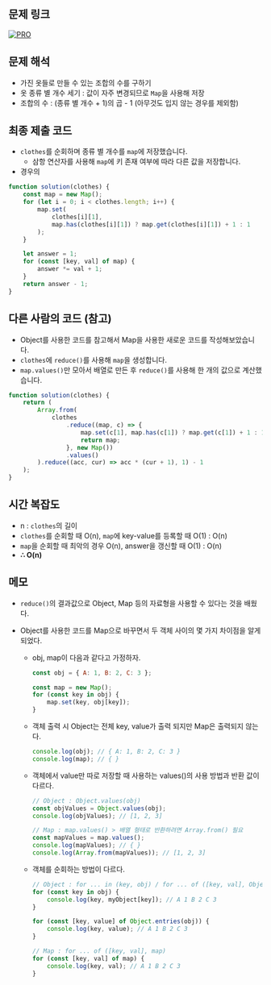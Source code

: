## 문제 링크

[![PRO]][Link]

## 문제 해석

-   가진 옷들로 만들 수 있는 조합의 수를 구하기
-   옷 종류 별 개수 세기 : 값이 자주 변경되므로 `Map`을 사용해 저장
-   조합의 수 : (종류 별 개수 + 1)의 곱 - 1 (아무것도 입지 않는 경우를 제외함)

## 최종 제출 코드

-   `clothes`를 순회하며 종류 별 개수를 `map`에 저장했습니다.
    -   삼항 연산자를 사용해 `map`에 키 존재 여부에 따라 다른 값을 저장합니다.
-   경우의

```js
function solution(clothes) {
    const map = new Map();
    for (let i = 0; i < clothes.length; i++) {
        map.set(
            clothes[i][1],
            map.has(clothes[i][1]) ? map.get(clothes[i][1]) + 1 : 1
        );
    }

    let answer = 1;
    for (const [key, val] of map) {
        answer *= val + 1;
    }
    return answer - 1;
}
```

## 다른 사람의 코드 (참고)

-   Object를 사용한 코드를 참고해서 Map을 사용한 새로운 코드를 작성해보았습니다.
-   `clothes`에 `reduce()`를 사용해 `map`을 생성합니다.
-   `map.values()`만 모아서 배열로 만든 후 `reduce()`를 사용해 한 개의 값으로 계산했습니다.

```js
function solution(clothes) {
    return (
        Array.from(
            clothes
                .reduce((map, c) => {
                    map.set(c[1], map.has(c[1]) ? map.get(c[1]) + 1 : 1);
                    return map;
                }, new Map())
                .values()
        ).reduce((acc, cur) => acc * (cur + 1), 1) - 1
    );
}
```

## 시간 복잡도

-   n : `clothes`의 길이
-   `clothes`를 순회할 때 O(n), `map`에 key-value를 등록할 때 O(1) : O(n)
-   `map`을 순회할 때 최악의 경우 O(n), answer을 갱신할 때 O(1) : O(n)
-   **∴ O(n)**

## 메모

-   `reduce()`의 결과값으로 Object, Map 등의 자료형을 사용할 수 있다는 것을 배웠다.
-   Object를 사용한 코드를 Map으로 바꾸면서 두 객체 사이의 몇 가지 차이점을 알게 되었다.

    -   obj, map이 다음과 같다고 가정하자.

        ```js
        const obj = { A: 1, B: 2, C: 3 };

        const map = new Map();
        for (const key in obj) {
            map.set(key, obj[key]);
        }
        ```

    -   객체 출력 시 Object는 전체 key, value가 출력 되지만 Map은 출력되지 않는다.
        ```js
        console.log(obj); // { A: 1, B: 2, C: 3 }
        console.log(map); // { }
        ```
    -   객체에서 value만 따로 저장할 때 사용하는 values()의 사용 방법과 반환 값이 다르다.

        ```js
        // Object : Object.values(obj)
        const objValues = Object.values(obj);
        console.log(objValues); // [1, 2, 3]

        // Map : map.values() > 배열 형태로 반환하려면 Array.from() 필요
        const mapValues = map.values();
        console.log(mapValues); // { }
        console.log(Array.from(mapValues)); // [1, 2, 3]
        ```

    -   객체를 순회하는 방법이 다르다.

        ```js
        // Object : for ... in (key, obj) / for ... of ([key, val], Object.entries(obj))
        for (const key in obj) {
            console.log(key, myObject[key]); // A 1 B 2 C 3
        }

        for (const [key, value] of Object.entries(obj)) {
            console.log(key, value); // A 1 B 2 C 3
        }

        // Map : for ... of ([key, val], map)
        for (const [key, val] of map) {
            console.log(key, val); // A 1 B 2 C 3
        }
        ```

    <!---------------------------------------------------------------------------->

[PRO]: https://github.com/chopinoff/js-algorithm/assets/107768516/6bb592e8-21d7-4244-91bb-8708f1f8ebb0
[BOJ]: https://github.com/chopinoff/js-algorithm/assets/107768516/ab4a009d-7575-4362-8a74-ebd2476570e4
[Link]: https://school.programmers.co.kr/learn/courses/30/lessons/42578
